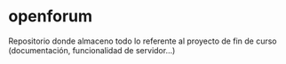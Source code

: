 # openforum
Repositorio donde almaceno todo lo referente al proyecto de fin de curso (documentación, funcionalidad de servidor...)
